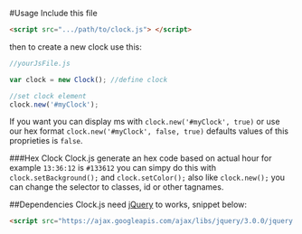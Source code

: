 #Usage
Include this file 
```html
<script src=".../path/to/clock.js"> </script>
```
then to create a new clock use this: 
```JavaScript
//yourJsFile.js

var clock = new Clock(); //define clock

//set clock element
clock.new('#myClock');
```

If you want you can display ms with `clock.new('#myClock', true)` or use our hex format `clock.new('#myClock', false, true)` defaults values of this proprieties is `false`.


###Hex Clock
Clock.js generate an hex code based on actual hour for example `13:36:12` is `#133612` you can simpy do this with `clock.setBackground();` and `clock.setColor();` also like `clock.new();` you can change the selector to classes, id or other tagnames.

##Dependencies
Clock.js need [jQuery](https://github.com/jquery/jquery) to works, snippet below:

```html
<script src="https://ajax.googleapis.com/ajax/libs/jquery/3.0.0/jquery.min.js"></script>
```
